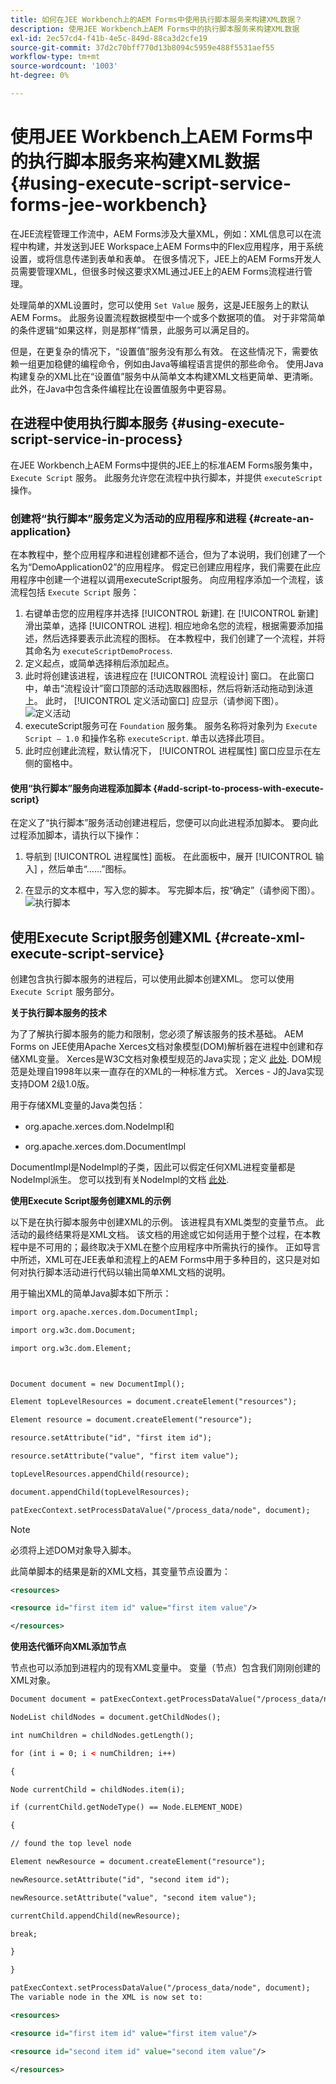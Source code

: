 ```yaml
---
title: 如何在JEE Workbench上的AEM Forms中使用执行脚本服务来构建XML数据？
description: 使用JEE Workbench上AEM Forms中的执行脚本服务来构建XML数据
exl-id: 2ec57cd4-f41b-4e5c-849d-88ca3d2cfe19
source-git-commit: 37d2c70bff770d13b8094c5959e488f5531aef55
workflow-type: tm+mt
source-wordcount: '1003'
ht-degree: 0%

---
```


# 使用JEE Workbench上AEM Forms中的执行脚本服务来构建XML数据 {#using-execute-script-service-forms-jee-workbench}

在JEE流程管理工作流中，AEM Forms涉及大量XML，例如：XML信息可以在流程中构建，并发送到JEE Workspace上AEM Forms中的Flex应用程序，用于系统设置，或将信息传递到表单和表单。 在很多情况下，JEE上的AEM Forms开发人员需要管理XML，但很多时候这要求XML通过JEE上的AEM Forms流程进行管理。

处理简单的XML设置时，您可以使用 `Set Value` 服务，这是JEE服务上的默认AEM Forms。 此服务设置流程数据模型中一个或多个数据项的值。 对于非常简单的条件逻辑“如果这样，则是那样”情景，此服务可以满足目的。

但是，在更复杂的情况下，“设置值”服务没有那么有效。 在这些情况下，需要依赖一组更加稳健的编程命令，例如由Java等编程语言提供的那些命令。 使用Java构建复杂的XML比在“设置值”服务中从简单文本构建XML文档更简单、更清晰。 此外，在Java中包含条件编程比在设置值服务中更容易。

## 在进程中使用执行脚本服务 {#using-execute-script-service-in-process}

在JEE Workbench上AEM Forms中提供的JEE上的标准AEM Forms服务集中， `Execute Script` 服务。 此服务允许您在流程中执行脚本，并提供 `executeScript` 操作。

### 创建将“执行脚本”服务定义为活动的应用程序和进程 {#create-an-application}

在本教程中，整个应用程序和进程创建都不适合，但为了本说明，我们创建了一个名为“DemoApplication02”的应用程序。 假定已创建应用程序，我们需要在此应用程序中创建一个进程以调用executeScript服务。 向应用程序添加一个流程，该流程包括 `Execute Script` 服务：

1. 右键单击您的应用程序并选择 [!UICONTROL 新建]. 在 [!UICONTROL 新建] 滑出菜单，选择 [!UICONTROL 进程]. 相应地命名您的流程，根据需要添加描述，然后选择要表示此流程的图标。 在本教程中，我们创建了一个流程，并将其命名为  `executeScriptDemoProcess`.
1. 定义起点，或简单选择稍后添加起点。
1. 此时将创建该进程，该进程应在 [!UICONTROL 流程设计] 窗口。 在此窗口中，单击“流程设计”窗口顶部的活动选取器图标，然后将新活动拖动到泳道上。 此时， [!UICONTROL 定义活动窗口] 应显示（请参阅下图）。
   ![定义活动](assets/define-activity.jpg)
1. executeScript服务可在 `Foundation` 服务集。 服务名称将对象列为 `Execute Script – 1.0` 和操作名称 `executeScript`. 单击以选择此项目。
1. 此时应创建此流程，默认情况下， [!UICONTROL 进程属性] 窗口应显示在左侧的窗格中。

#### 使用“执行脚本”服务向进程添加脚本 {#add-script-to-process-with-execute-script}

在定义了“执行脚本”服务活动创建进程后，您便可以向此进程添加脚本。 要向此过程添加脚本，请执行以下操作：

1. 导航到 [!UICONTROL 进程属性] 面板。 在此面板中，展开 [!UICONTROL 输入] ，然后单击“……”图标。

1. 在显示的文本框中，写入您的脚本。 写完脚本后，按“确定”（请参阅下图）。
   ![执行脚本](assets/execute-script.jpg)

## 使用Execute Script服务创建XML {#create-xml-execute-script-service}

创建包含执行脚本服务的进程后，可以使用此脚本创建XML。 您可以使用 `Execute Script` 服务部分。

**关于执行脚本服务的技术**

为了了解执行脚本服务的能力和限制，您必须了解该服务的技术基础。 AEM Forms on JEE使用Apache Xerces文档对象模型(DOM)解析器在进程中创建和存储XML变量。 Xerces是W3C文档对象模型规范的Java实现；定义 [此处](https://dom.spec.whatwg.org/). DOM规范是处理自1998年以来一直存在的XML的一种标准方式。 Xerces - J的Java实现支持DOM 2级1.0版。

用于存储XML变量的Java类包括：

* org.apache.xerces.dom.NodeImpl和

* org.apache.xerces.dom.DocumentImpl

DocumentImpl是NodeImpl的子类，因此可以假定任何XML进程变量都是NodeImpl派生。 您可以找到有关NodeImpl的文档 [此处](https://xerces.apache.org/xerces-j/apiDocs/org/apache/xerces/dom/NodeImpl.html).

**使用Execute Script服务创建XML的示例**

以下是在执行脚本服务中创建XML的示例。 该进程具有XML类型的变量节点。 此活动的最终结果将是XML文档。 该文档的用途或它如何适用于整个过程，在本教程中是不可用的；最终取决于XML在整个应用程序中所需执行的操作。 正如导言中所述，XML可在JEE表单和流程上的AEM Forms中用于多种目的，这只是对如何对执行脚本活动进行代码以输出简单XML文档的说明。

用于输出XML的简单Java脚本如下所示：

```xml
import org.apache.xerces.dom.DocumentImpl;

import org.w3c.dom.Document;

import org.w3c.dom.Element;



Document document = new DocumentImpl();

Element topLevelResources = document.createElement("resources");

Element resource = document.createElement("resource");

resource.setAttribute("id", "first item id");

resource.setAttribute("value", "first item value");

topLevelResources.appendChild(resource);

document.appendChild(topLevelResources);

patExecContext.setProcessDataValue("/process_data/node", document);
```

>[!NOTE]
>
>必须将上述DOM对象导入脚本。

此简单脚本的结果是新的XML文档，其变量节点设置为：

```xml
<resources>

<resource id="first item id" value="first item value"/>

</resources>
```

**使用迭代循环向XML添加节点**

节点也可以添加到进程内的现有XML变量中。 变量（节点）包含我们刚刚创建的XML对象。

```xml
Document document = patExecContext.getProcessDataValue("/process_data/node");

NodeList childNodes = document.getChildNodes();

int numChildren = childNodes.getLength();

for (int i = 0; i < numChildren; i++)

{

Node currentChild = childNodes.item(i);

if (currentChild.getNodeType() == Node.ELEMENT_NODE)

{

// found the top level node

Element newResource = document.createElement("resource");

newResource.setAttribute("id", "second item id");

newResource.setAttribute("value", "second item value");

currentChild.appendChild(newResource);

break;

}

}

patExecContext.setProcessDataValue("/process_data/node", document);
The variable node in the XML is now set to:

<resources> 

<resource id="first item id" value="first item value"/> 

<resource id="second item id" value="second item value"/> 

</resources>
```
